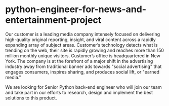 # python-engineer-for-news-and-entertainment-project
Our customer is a leading media company intensely focused on delivering high-quality original   reporting, insight, and viral content across a rapidly expanding array of subject areas.   Customer’s technology detects what is trending on the web, their site is rapidly growing and   reaches more than 150 million monthly unique visitors. Customer’s office is headquartered in   New York.
The company is at the forefront of a major shift in the advertising industry away from
traditional banner ads towards "social advertising" that engages consumers, inspires sharing, 
and produces social lift, or "earned media."

We are looking for Senior Python back-end engineer who will join our team and take part in 
our efforts to research, design and implement the best solutions to this product.

